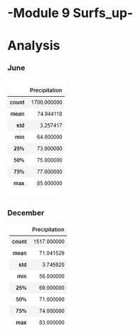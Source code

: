 # -Module 9 Surfs_up-

# Analysis

### June
![June](https://github.com/lrovira/surfs_up/blob/master/June.PNG)

### December
![December](https://github.com/lrovira/surfs_up/blob/master/December.PNG)
